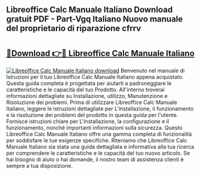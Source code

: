 ## Libreoffice Calc Manuale Italiano Download gratuit PDF - Part-Vgq Italiano Nuovo manuale del proprietario di riparazione cfrrv

# <h2><a href="http://df9gy1r.blite.top/?on=Libreoffice+Calc+Manuale+Italiano">🔗Download 👉🔴 Libreoffice Calc Manuale Italiano</a></h2>

[![Libreoffice Calc Manuale Italiano download](https://i.imgur.com/lujVjoI.png)](http://df9gy1r.blite.top/?on=Libreoffice+Calc+Manuale+Italiano)
Benvenuto nel manuale di Istruzioni per il tuo Libreoffice Calc Manuale Italiano appena acquistato. Questa guida completa è progettata per aiutarti a padroneggiare le caratteristiche e le capacità del tuo Prodotto. All'interno troverai informazioni dettagliate su Installazione, utilizzo, Manutenzione e Risoluzione dei problemi. Prima di utilizzare Libreoffice Calc Manuale Italiano, leggere le istruzioni dettagliate per L'installazione, il funzionamento e la risoluzione dei problemi del prodotto in questa guida per l'utente. Fornisce istruzioni chiare per L'installazione, la configurazione e il funzionamento, nonché importanti informazioni sulla sicurezza. Questo Libreoffice Calc Manuale Italiano offre una gamma completa di funzionalità per soddisfare le tue esigenze specifiche. Riteniamo che Libreoffice Calc Manuale Italiano sia stata una guida dettagliata e informativa alla tua ricerca per comprendere le caratteristiche e le capacità del tuo nuovo articolo. Se hai bisogno di aiuto o hai domande, il nostro team di assistenza clienti è sempre a tua disposizione.
